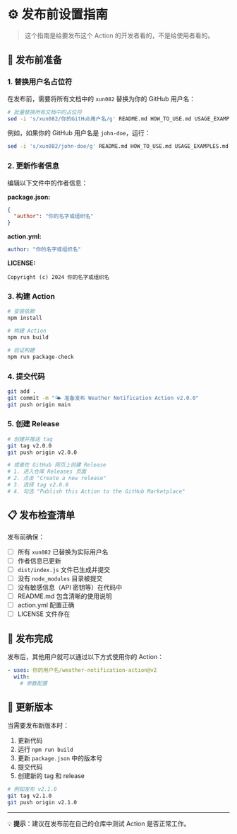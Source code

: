 # ⚙️ 发布前设置指南

> 这个指南是给要发布这个 Action 的开发者看的，不是给使用者看的。

## 📝 发布前准备

### 1. 替换用户名占位符

在发布前，需要将所有文档中的 `xun082` 替换为你的 GitHub 用户名：

```bash
# 批量替换所有文档中的占位符
sed -i 's/xun082/你的GitHub用户名/g' README.md HOW_TO_USE.md USAGE_EXAMPLES.md PUBLISH.md package.json .github/workflows/release.yml
```

例如，如果你的 GitHub 用户名是 `john-doe`，运行：

```bash
sed -i 's/xun082/john-doe/g' README.md HOW_TO_USE.md USAGE_EXAMPLES.md PUBLISH.md package.json .github/workflows/release.yml
```

### 2. 更新作者信息

编辑以下文件中的作者信息：

**package.json:**

```json
{
  "author": "你的名字或组织名"
}
```

**action.yml:**

```yaml
author: "你的名字或组织名"
```

**LICENSE:**

```
Copyright (c) 2024 你的名字或组织名
```

### 3. 构建 Action

```bash
# 安装依赖
npm install

# 构建 Action
npm run build

# 验证构建
npm run package-check
```

### 4. 提交代码

```bash
git add .
git commit -m "🌤️ 准备发布 Weather Notification Action v2.0.0"
git push origin main
```

### 5. 创建 Release

```bash
# 创建并推送 tag
git tag v2.0.0
git push origin v2.0.0

# 或者在 GitHub 网页上创建 Release
# 1. 进入仓库 Releases 页面
# 2. 点击 "Create a new release"
# 3. 选择 tag v2.0.0
# 4. 勾选 "Publish this Action to the GitHub Marketplace"
```

## 📋 发布检查清单

发布前确保：

- [ ] 所有 `xun082` 已替换为实际用户名
- [ ] 作者信息已更新
- [ ] `dist/index.js` 文件已生成并提交
- [ ] 没有 `node_modules` 目录被提交
- [ ] 没有敏感信息（API 密钥等）在代码中
- [ ] README.md 包含清晰的使用说明
- [ ] action.yml 配置正确
- [ ] LICENSE 文件存在

## 🎉 发布完成

发布后，其他用户就可以通过以下方式使用你的 Action：

```yaml
- uses: 你的用户名/weather-notification-action@v2
  with:
    # 参数配置
```

## 🔄 更新版本

当需要发布新版本时：

1. 更新代码
2. 运行 `npm run build`
3. 更新 `package.json` 中的版本号
4. 提交代码
5. 创建新的 tag 和 release

```bash
# 例如发布 v2.1.0
git tag v2.1.0
git push origin v2.1.0
```

---

💡 **提示**：建议在发布前在自己的仓库中测试 Action 是否正常工作。
